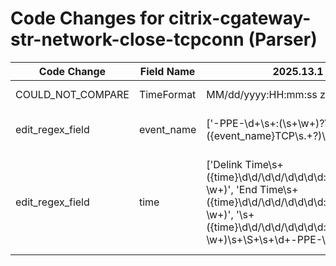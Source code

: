 # Code Changes for citrix-cgateway-str-network-close-tcpconn (Parser)

| Code Change | Field Name | 2025.13.1 | 2025.14.1 |
|-------------|------------|-----------|------------|
| COULD_NOT_COMPARE | TimeFormat | MM/dd/yyyy:HH:mm:ss z | ['MM/dd/yyyy:HH:mm:ss z', "yyyy-MM-dd'T'HH:mm:ss"] |
| edit_regex_field | event_name | ['-PPE-\d+\s+:(\s+\w+)?\s+({event_name}TCP\s.+?)\s+\d+\s'] | ['({event_name}CONN_\w+)', '-PPE-\d+\s+:(\s+\w+)?\s+({event_name}TCP\s.+?)\s+\d+\s'] |
| edit_regex_field | time | ['Delink Time\s+({time}\d\d\/\d\d\/\d\d\d\d:\d\d:\d\d:\d\d \w+)', 'End Time\s+({time}\d\d\/\d\d\/\d\d\d\d:\d\d:\d\d:\d\d \w+)', '\s+({time}\d\d\/\d\d\/\d\d\d\d:\d\d:\d\d:\d\d \w+)\s+\S+\s+\d+-PPE-\d+\s*:'] | ['Delink Time\s+({time}\d\d\/\d\d\/\d\d\d\d:\d\d:\d\d:\d\d \w+)', 'End Time\s+({time}\d\d\/\d\d\/\d\d\d\d:\d\d:\d\d:\d\d \w+)', '\s({time}\d\d\d\d-\d\d-\d\dT\d\d:\d\d:\d\d)', '\s+({time}\d\d\/\d\d\/\d\d\d\d:\d\d:\d\d:\d\d \w+)\s+\S+\s+\d+-PPE-\d+\s*:'] |